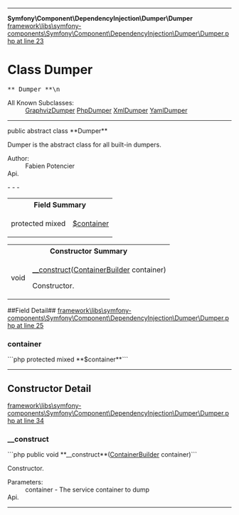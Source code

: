- - -

**Symfony\Component\DependencyInjection\Dumper\Dumper**
<a href="https://github.com/JeyDotC/Hirudo-docs/blob/master/source/framework/libs/symfony-components/Symfony/Component/DependencyInjection/Dumper/Dumper.php.md#line23" class="location">framework\libs\symfony-components\Symfony\Component\DependencyInjection\Dumper\Dumper.php at line 23</a>

# Class Dumper #

<pre class="tree">** Dumper **\n</pre>

<dl>
<dt>All Known Subclasses:</dt>
<dd><a href="https://github.com/JeyDotC/Hirudo-docs/blob/master/symfony/component/dependencyinjection/dumper/graphvizdumper.html">GraphvizDumper</a> <a href="https://github.com/JeyDotC/Hirudo-docs/blob/master/symfony/component/dependencyinjection/dumper/phpdumper.html">PhpDumper</a> <a href="https://github.com/JeyDotC/Hirudo-docs/blob/master/symfony/component/dependencyinjection/dumper/xmldumper.html">XmlDumper</a> <a href="https://github.com/JeyDotC/Hirudo-docs/blob/master/symfony/component/dependencyinjection/dumper/yamldumper.html">YamlDumper</a> </dd>
</dl>

- - -

<p class="signature">public abstract  class **Dumper**</p>

<div class="comment" id="overview_description"><p>Dumper is the abstract class for all built-in dumpers.</p></div>

<dl>
<dt>Author:</dt>
<dd>Fabien Potencier <fabien@symfony.com></dd>
<dt>Api.</dt>
</dl>
- - -

<table id="summary_field">
<tr><th colspan="2">Field Summary</th></tr>
<tr>
<td class="type">protected  mixed</td>
<td class="description"><p class="name"><a href="#container">$container</a></p></td>
</tr>
</table>

<table id="summary_constructor">
<tr><th colspan="2">Constructor Summary</th></tr>
<tr>
<td class="type"> void</td>
<td class="description"><p class="name"><a href="#__construct()">__construct</a>(<a href="../../../../symfony/component/dependencyinjection/containerbuilder.html">ContainerBuilder</a> container)</p><p class="description">Constructor.</p></td>
</tr>
</table>

##Field Detail##
<a href="https://github.com/JeyDotC/Hirudo-docs/blob/master/source/framework/libs/symfony-components/Symfony/Component/DependencyInjection/Dumper/Dumper.php.md#line25" class="location">framework\libs\symfony-components\Symfony\Component\DependencyInjection\Dumper\Dumper.php at line 25</a>

<h3 id="container">container</h3>
```php
protected  mixed **$container**```
<div class="details">
</div>

- - -

<h2 id="detail_method">Constructor Detail</h2>
<a href="https://github.com/JeyDotC/Hirudo-docs/blob/master/source/framework/libs/symfony-components/Symfony/Component/DependencyInjection/Dumper/Dumper.php.md#line34" class="location">framework\libs\symfony-components\Symfony\Component\DependencyInjection\Dumper\Dumper.php at line 34</a>

<h3 id="__construct()">__construct</h3>
```php
public  void **__construct**(<a href="../../../../symfony/component/dependencyinjection/containerbuilder.html">ContainerBuilder</a> container)```
<div class="details">
<p>Constructor.</p><dl>
<dt>Parameters:</dt>
<dd>container - The service container to dump</dd>
<dt>Api.</dt>
</dl>
</div>

- - -

